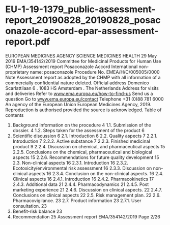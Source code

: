 # EU-1-19-1379_public-assessment-report_20190828_20190828_posaconazole-accord-epar-assessment-report.pdf

EUROPEAN MEDICINES AGENCY
SCIENCE
MEDICINES
HEALTH
29 May 2019
EMA/354142/2019
Committee for Medicinal Products for Human Use (CHMP)
Assessment report
Posaconazole Accord
International non-proprietary name: posaconazole
Procedure No. EMEA/H/C/005005/0000
Note
Assessment report as adopted by the CHMP with all information of a commercially confidential nature
deleted.
Official address Domenico Scarlattilaan 6 . 1083 HS Amsterdam . The Netherlands
Address for visits and deliveries Refer to www.ema.europa.eu/how-to-find-us
Send us a question Go to www.ema.europa.eu/contact Telephone +31 (0)88 781 6000
An agency of the European Union
European Medicines Agency, 2019. Reproduction is authorised provided the source is acknowledged.
Table of contents
1. Background information on the procedure
4
1.1. Submission of the dossier.
4
1.2. Steps taken for the assessment of the product
6
2. Scientific discussion
6
2.1. Introduction
6
2.2. Quality aspects
7
2.2.1. Introduction
7
2.2.2. Active substance
7
2.2.3. Finished medicinal product
9
2.2.4. Discussion on chemical, and pharmaceutical aspects
15
2.2.5. Conclusions on the chemical, pharmaceutical and biological aspects
15
2.2.6. Recommendations for future quality development
15
2.3. Non-clinical aspects
16
2.3.1. Introduction
16
2.3.2. Ecotoxicity/environmental risk assessment
16
2.3.3. Discussion on non-clinical aspects
16
2.3.4. Conclusion on the non-clinical aspects.
16
2.4. Clinical aspects
16
2.4.1. Introduction
16
2.4.2. Pharmacokinetics
17
2.4.3. Additional data
21
2.4.4. Pharmacodynamics
21
2.4.5. Post marketing experience
21
2.4.6. Discussion on clinical aspects.
22
2.4.7. Conclusions on clinical aspects
22
2.5. Risk management plan.
22
2.6. Pharmacovigilance.
23
2.7. Product information
23
2.7.1. User consultation.
23
3. Benefit-risk balance
23
4. Recommendation
25
Assessment report
EMA/354142/2019
Page 2/26
